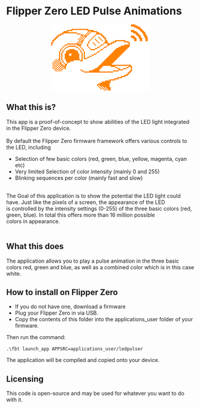 # Flipper Zero LED Pulse Animations

 <div style="text-align:center"><img src="assets/flipper_logo_orange.png"/></div>

## What this is?
This app is a proof-of-concept to show abilities of the LED light integrated in the Flipper Zero device. 
<br><br>
By default the Flipper Zero firmware framework offers various controls to the LED, including<br>
- Selection of few basic colors (red, green, blue, yellow, magenta, cyan etc)<br>
- Very limited Selection of color intensity (mainly 0 and 255)<br>
- Blinking sequences per color (mainly fast and slow)
<br>
The Goal of this application is to show the potential the LED light could have. Just like the pixels of a screen, the appearance of the LED<br>
is controlled by the intensity settings (0-255) of the three basic colors (red, green, blue). In total this offers more than 16 million possible<br>
colors in appearance. <br>
<br>

## What this does
The application allows you to play a pulse animation in the three basic colors red, green and blue, as well as a combined color which is in this case white. 

## How to install on Flipper Zero
- If you do not have one, download a firmware<br>
- Plug your Flipper Zero in via USB. <br>
- Copy the contents of this folder into the applications_user folder of your firmware. <br> 

Then run the command: 
 ```
.\fbt launch_app APPSRC=applications_user/ledpulser
 ```
The application will be compiled and copied onto your device. 

## Licensing
This code is open-source and may be used for whatever you want to do with it. 